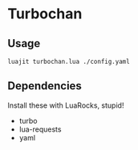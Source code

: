 # Turbochan

## Usage
`luajit turbochan.lua ./config.yaml`

## Dependencies

Install these with LuaRocks, stupid!

 - turbo
 - lua-requests
 - yaml